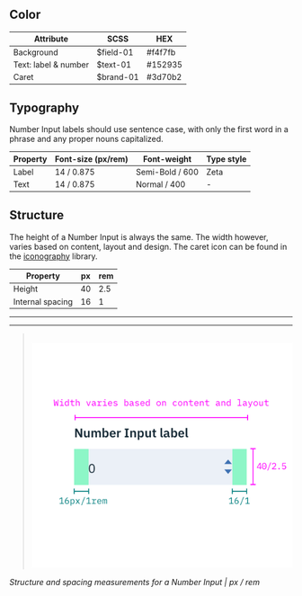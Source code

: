 ## Color

| Attribute                | SCSS      | HEX           |
|----------------------|-----------|---------------|
| Background           | $field-01 | #f4f7fb |
| Text: label & number | $text-01  | #152935       |
| Caret                | $brand-01 | #3d70b2       |

## Typography

Number Input labels should use sentence case, with only the first word in a phrase and any proper nouns capitalized.

| Property  | Font-size (px/rem)      | Font-weight  | Type style |
|------------|-----------------|--------------|----|
| Label       | 14 / 0.875 | Semi-Bold / 600   | Zeta |
| Text        | 14 / 0.875 | Normal / 400   | - |

## Structure

The height of a Number Input is always the same. The width however, varies based on content, layout and design. The caret icon can be found in the [iconography](/style/iconography/library) library.

| Property         | px | rem |
|------------------|----|-----|
| Height           | 40 | 2.5 |
| Internal spacing | 16 | 1   |


---
***
> 
![Structure and spacing for number input](images/number-input-style-1.png)

_Structure and spacing measurements for a Number Input | px / rem_
